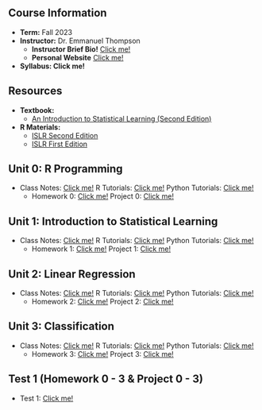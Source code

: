 ## Course Information
- **Term:** Fall 2023
- **Instructor:** Dr. Emmanuel Thompson
    - **Instructor Brief Bio!** [Click me!](https://semo.edu/people-directory/faculty-staff/thompson-emmanuel.html)
    - **Personal Website** [Click me!](https://ethompsonact.com/)
- **Syllabus: Click me!**

## Resources
- **Textbook:**
    - [An Introduction to Statistical Learning (Second Edition)](https://hastie.su.domains/ISLR2/ISLRv2_website.pdf)
- **R Materials:**
    - [ISLR Second Edition](https://www.statlearning.com/resources-second-edition)
    - [ISLR First Edition](https://www.statlearning.com/resources-first-edition)

## Unit 0: R Programming 
- Class Notes: [Click me!](https://intellipaat.com/blog/tutorial/r-programming/data-visualization-in-r/?US) R Tutorials: [Click me!]() Python Tutorials: [Click me!]()
  - Homework 0: [Click me!]() Project 0: [Click me!]() 

## Unit 1: Introduction to Statistical Learning
- Class Notes: [Click me!]() R Tutorials: [Click me!]() Python Tutorials: [Click me!]()
  - Homework 1: [Click me!]() Project 1: [Click me!]() 

## Unit 2: Linear Regression
- Class Notes: [Click me!]() R Tutorials: [Click me!]() Python Tutorials: [Click me!]()
  - Homework 2: [Click me!]() Project 2: [Click me!]() 

## Unit 3: Classification
- Class Notes: [Click me!]() R Tutorials: [Click me!]() Python Tutorials: [Click me!]()
  - Homework 3: [Click me!]() Project 3: [Click me!]() 

## Test 1 (Homework 0 - 3 & Project 0 - 3)
 - Test 1: [Click me!]()

